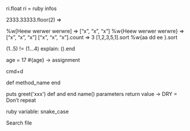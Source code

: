 ri.float 
ri = ruby infos

2333.33333.floor(2) =>

%w[Heew werwer werwre] => [“x”, “x”, “x”] 
%w{Heew werwer werwre} => [“x”, “x”, “x”] 
[“x”, “x”, “x”].count => 3 
[1,2,3,5,1].sort 
%w{aa dd ee }.sort

(1..5) != (1…4) 
explain: ().end

age = 17
#{age}
-> assignment

cmd+d



def method_name
end

puts greet('xxx')
def and end
name()
parameters
return value
-> DRY = Don’t repeat

ruby variable: snake_case


Search file
